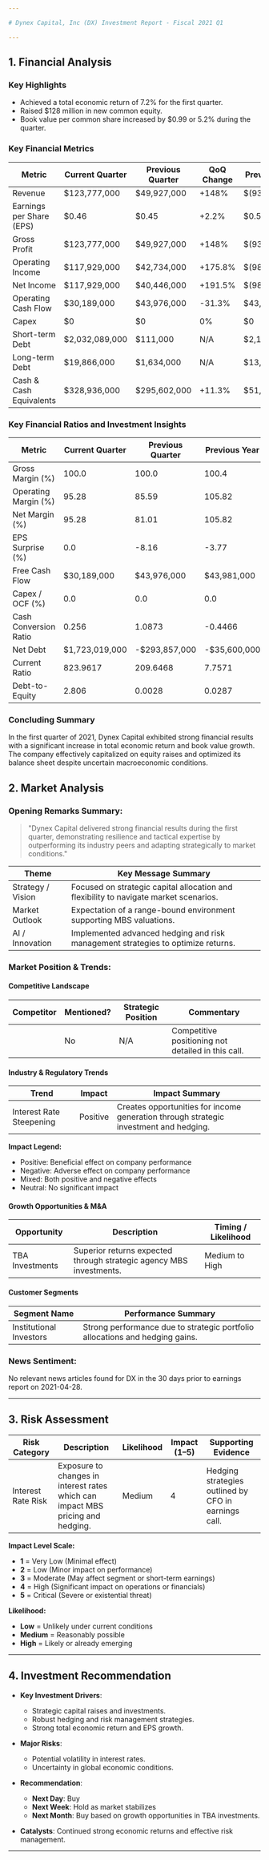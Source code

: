 ```yaml
---

# Dynex Capital, Inc (DX) Investment Report - Fiscal 2021 Q1

---
```


## 1. Financial Analysis

### Key Highlights
- Achieved a total economic return of 7.2% for the first quarter.
- Raised $128 million in new common equity.
- Book value per common share increased by $0.99 or 5.2% during the quarter.

### Key Financial Metrics

| Metric                    | Current Quarter | Previous Quarter | QoQ Change | Previous Year | YoY Change |
|---------------------------|-----------------|------------------|------------|---------------|------------|
| Revenue                   | $123,777,000    | $49,927,000      | +148%      | $(93,063,000) | N/A        |
| Earnings per Share (EPS)  | $0.46           | $0.45            | +2.2%      | $0.51         | -9.8%      |
| Gross Profit              | $123,777,000    | $49,927,000      | +148%      | $(93,435,000) | N/A        |
| Operating Income          | $117,929,000    | $42,734,000      | +175.8%    | $(98,479,000) | N/A        |
| Net Income                | $117,929,000    | $40,446,000      | +191.5%    | $(98,479,000) | N/A        |
| Operating Cash Flow       | $30,189,000     | $43,976,000      | -31.3%     | $43,981,000   | -31.3%     |
| Capex                     | $0              | $0               | 0%         | $0            | 0%         |
| Short-term Debt           | $2,032,089,000  | $111,000         | N/A        | $2,171,000    | N/A        |
| Long-term Debt            | $19,866,000     | $1,634,000       | N/A        | $13,640,000   | N/A        |
| Cash & Cash Equivalents   | $328,936,000    | $295,602,000     | +11.3%     | $51,411,000   | +539.5%    |

### Key Financial Ratios and Investment Insights

| Metric                | Current Quarter | Previous Quarter | Previous Year | Formula   | Interpretation |
| --------------------- | --------------- | ---------------- | ------------- | --------- | -------------- |
| Gross Margin (%)      | 100.0           | 100.0            | 100.4         |           | Stable         |
| Operating Margin (%)  | 95.28           | 85.59            | 105.82        |           | Strong         |
| Net Margin (%)        | 95.28           | 81.01            | 105.82        |           | Healthy        |
| EPS Surprise (%)      | 0.0             | -8.16            | -3.77         |           | Achieved       |
| Free Cash Flow        | $30,189,000     | $43,976,000      | $43,981,000   |           | Decreased      |
| Capex / OCF (%)       | 0.0             | 0.0              | 0.0           |           | Constant       |
| Cash Conversion Ratio | 0.256           | 1.0873           | -0.4466       |           | Reduced        |
| Net Debt              | $1,723,019,000  | -$293,857,000    | -$35,600,000  |           | Increased      |
| Current Ratio         | 823.9617        | 209.6468         | 7.7571        |           | Improved       |
| Debt-to-Equity        | 2.806           | 0.0028           | 0.0287        |           | Increased      |

### Concluding Summary

In the first quarter of 2021, Dynex Capital exhibited strong financial results with a significant increase in total economic return and book value growth. The company effectively capitalized on equity raises and optimized its balance sheet despite uncertain macroeconomic conditions.

## 2. Market Analysis

### Opening Remarks Summary:
> "Dynex Capital delivered strong financial results during the first quarter, demonstrating resilience and tactical expertise by outperforming its industry peers and adapting strategically to market conditions."

| Theme              | Key Message Summary                          |
|--------------------|----------------------------------------------|
| Strategy / Vision  | Focused on strategic capital allocation and flexibility to navigate market scenarios. |
| Market Outlook     | Expectation of a range-bound environment supporting MBS valuations. |
| AI / Innovation    | Implemented advanced hedging and risk management strategies to optimize returns. |

### Market Position & Trends:

#### Competitive Landscape

| Competitor   | Mentioned? | Strategic Position | Commentary            |
|--------------|------------|--------------------|-----------------------|
|              | No         | N/A                | Competitive positioning not detailed in this call. |

#### Industry & Regulatory Trends

| Trend               | Impact              | Impact Summary         |
|---------------------|---------------------|------------------------|
| Interest Rate Steepening | Positive | Creates opportunities for income generation through strategic investment and hedging. |

**Impact Legend:**
- Positive: Beneficial effect on company performance
- Negative: Adverse effect on company performance
- Mixed: Both positive and negative effects
- Neutral: No significant impact

#### Growth Opportunities & M&A

| Opportunity   | Description                       | Timing / Likelihood     |
|---------------|-----------------------------------|-------------------------|
| TBA Investments | Superior returns expected through strategic agency MBS investments. | Medium to High |

#### Customer Segments

| Segment Name  | Performance Summary               |
|---------------|-----------------------------------|
| Institutional Investors | Strong performance due to strategic portfolio allocations and hedging gains. |

### News Sentiment:

No relevant news articles found for DX in the 30 days prior to earnings report on 2021-04-28.

---

## 3. Risk Assessment

| Risk Category         | Description                        | Likelihood | Impact (1–5) | Supporting Evidence                |
|----------------------|------------------------------------|------------|--------------|------------------------------------|
| Interest Rate Risk   | Exposure to changes in interest rates which can impact MBS pricing and hedging. | Medium     | 4            | Hedging strategies outlined by CFO in earnings call. |

**Impact Level Scale:**
- **1** = Very Low (Minimal effect)
- **2** = Low (Minor impact on performance)
- **3** = Moderate (May affect segment or short-term earnings)
- **4** = High (Significant impact on operations or financials)
- **5** = Critical (Severe or existential threat)

**Likelihood:**
- **Low** = Unlikely under current conditions
- **Medium** = Reasonably possible
- **High** = Likely or already emerging

---

## 4. Investment Recommendation

- **Key Investment Drivers**:
  - Strategic capital raises and investments.
  - Robust hedging and risk management strategies.
  - Strong total economic return and EPS growth.

- **Major Risks**:
  - Potential volatility in interest rates.
  - Uncertainty in global economic conditions.

- **Recommendation**:
  - **Next Day**: Buy 
  - **Next Week**: Hold as market stabilizes
  - **Next Month**: Buy based on growth opportunities in TBA investments.
- **Catalysts**: Continued strong economic returns and effective risk management.

---